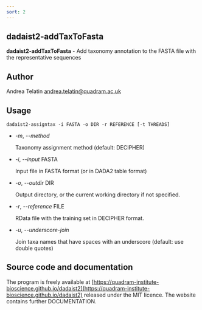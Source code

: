 ```yaml
---
sort: 2
---
```

## dadaist2-addTaxToFasta
**dadaist2-addTaxToFasta** - Add taxonomy annotation to the FASTA file with
the representative sequences

## Author
Andrea Telatin <andrea.telatin@quadram.ac.uk>

## Usage
    dadaist2-assigntax -i FASTA -o DIR -r REFERENCE [-t THREADS]

- _-m_, _--method_

    Taxonomy assignment method (default: DECIPHER)

- _-i_, _--input_ FASTA

    Input file in FASTA format (or in DADA2 table format)

- _-o_, _--outdir_ DIR

    Output directory, or the current working directory if not specified.

- _-r_, _--reference_ FILE

    RData file with the training set in DECIPHER format.

- _-u_, _--underscore-join_

    Join taxa names that have spaces with an underscore (default:
    use double quotes)

## Source code and documentation
The program is freely available at [https://quadram-institute-bioscience.github.io/dadaist2](https://quadram-institute-bioscience.github.io/dadaist2)
released under the MIT licence. The website contains further DOCUMENTATION.
